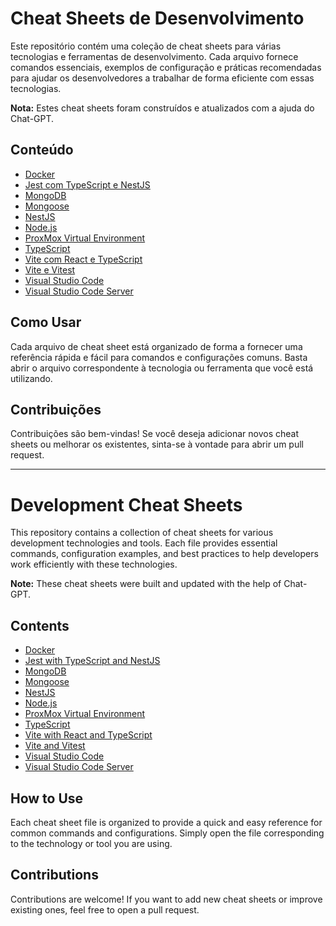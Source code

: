 # Cheat Sheets de Desenvolvimento

Este repositório contém uma coleção de cheat sheets para várias tecnologias e ferramentas de desenvolvimento. Cada arquivo fornece comandos essenciais, exemplos de configuração e práticas recomendadas para ajudar os desenvolvedores a trabalhar de forma eficiente com essas tecnologias.

**Nota:** Estes cheat sheets foram construídos e atualizados com a ajuda do Chat-GPT.

## Conteúdo

- [Docker](docker-cheat-sheet.md)
- [Jest com TypeScript e NestJS](jest-ts-nestjs-cheat-sheet.md)
- [MongoDB](mongodb-cheat-sheet.md)
- [Mongoose](mongoose-cheat-sheet.md)
- [NestJS](nestjs-cheat-sheet.md)
- [Node.js](nodejs-cheat-sheet.md)
- [ProxMox Virtual Environment](pve-cheat-sheet.md)
- [TypeScript](typescript-cheat-sheet.md)
- [Vite com React e TypeScript](vite-reactjs-ts-cheat-sheet.md)
- [Vite e Vitest](vite-vitest-cheat-sheet.md)
- [Visual Studio Code](vscode-cheat-sheet.md)
- [Visual Studio Code Server](vscode-server-cheat-sheet.md)

## Como Usar

Cada arquivo de cheat sheet está organizado de forma a fornecer uma referência rápida e fácil para comandos e configurações comuns. Basta abrir o arquivo correspondente à tecnologia ou ferramenta que você está utilizando.

## Contribuições

Contribuições são bem-vindas! Se você deseja adicionar novos cheat sheets ou melhorar os existentes, sinta-se à vontade para abrir um pull request.

---

# Development Cheat Sheets

This repository contains a collection of cheat sheets for various development technologies and tools. Each file provides essential commands, configuration examples, and best practices to help developers work efficiently with these technologies.

**Note:** These cheat sheets were built and updated with the help of Chat-GPT.

## Contents

- [Docker](docker-cheat-sheet.md)
- [Jest with TypeScript and NestJS](jest-ts-nestjs-cheat-sheet.md)
- [MongoDB](mongodb-cheat-sheet.md)
- [Mongoose](mongoose-cheat-sheet.md)
- [NestJS](nestjs-cheat-sheet.md)
- [Node.js](nodejs-cheat-sheet.md)
- [ProxMox Virtual Environment](pve-cheat-sheet.md)
- [TypeScript](typescript-cheat-sheet.md)
- [Vite with React and TypeScript](vite-reactjs-ts-cheat-sheet.md)
- [Vite and Vitest](vite-vitest-cheat-sheet.md)
- [Visual Studio Code](vscode-cheat-sheet.md)
- [Visual Studio Code Server](vscode-server-cheat-sheet.md)

## How to Use

Each cheat sheet file is organized to provide a quick and easy reference for common commands and configurations. Simply open the file corresponding to the technology or tool you are using.

## Contributions

Contributions are welcome! If you want to add new cheat sheets or improve existing ones, feel free to open a pull request.